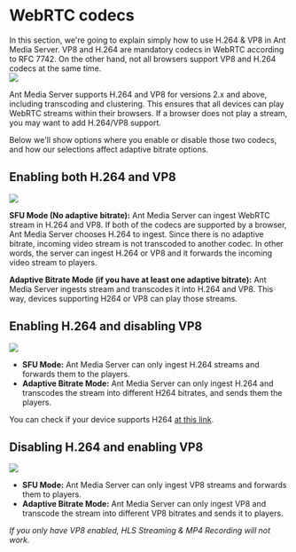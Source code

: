 # WebRTC codecs

In this section, we're going to explain simply how to use H.264 & VP8 in Ant Media Server. VP8 and H.264 are mandatory codecs in WebRTC according to RFC 7742. On the other hand, not all browsers support VP8 and H.264 codecs at the same time.  
![](@site/static/img/image-1645442735337.png)

Ant Media Server supports H.264 and VP8 for versions 2.x and above, including transcoding and clustering. This ensures that all devices can play WebRTC streams within their browsers. If a browser does not play a stream, you may want to add H.264/VP8 support.

Below we'll show options where you enable or disable those two codecs, and how our selections affect adaptive bitrate options.

Enabling both H.264 and VP8
---------------------------

![](@site/static/img/image-1645442770087.png)

**SFU Mode (No adaptive bitrate):** Ant Media Server can ingest WebRTC stream in H.264 and VP8. If both of the codecs are supported by a browser, Ant Media Server chooses H.264 to ingest. Since there is no adaptive bitrate, incoming video stream is not transcoded to another codec. In other words, the server can ingest H.264 or VP8 and it forwards the incoming video stream to players.

**Adaptive Bitrate Mode (if you have at least one adaptive bitrate):** Ant Media Server ingests stream and transcodes it into H.264 and VP8. This way, devices supporting H264 or VP8 can play those streams.

Enabling H.264 and disabling VP8
--------------------------------

![](@site/static/img/image-1645442842621.png)

*   **SFU Mode:** Ant Media Server can only ingest H.264 streams and forwards them to the players.
*   **Adaptive Bitrate Mode:** Ant Media Server can only ingest H.264 and transcodes the stream into different H264 bitrates, and sends them the players.

You can check if your device supports H264 [at this link](https://mozilla.github.io/webrtc-landing/pc_test_no_h264.html).

Disabling H.264 and enabling VP8
--------------------------------

![](@site/static/img/image-1645442879397.png)

*   **SFU Mode:** Ant Media Server can only ingest VP8 streams and forwards them to players.
*   **Adaptive Bitrate Mode:** Ant Media Server can only ingest VP8 and transcode the stream into different VP8 bitrates and sends it to players.

_If you only have VP8 enabled, HLS Streaming & MP4 Recording will not work._